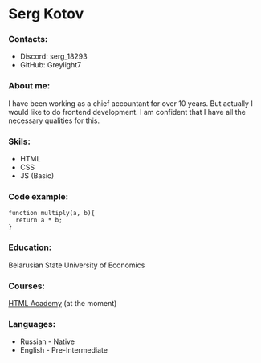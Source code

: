 # Serg Kotov
### Contacts:
* Discord: serg_18293
* GitHub: Greylight7
### About me:
I have been working as a chief accountant for over 10 years. But actually I would like to do frontend development. I am confident that I have all the necessary qualities for this.
### Skils:
* HTML
* CSS
* JS (Basic)
### Code example:
```
function multiply(a, b){
  return a * b;
}
```
### Education:
Belarusian State University of Economics
### Courses:
[HTML Academy](https://htmlacademy.ru/study) (at the moment)
### Languages:
* Russian - Native
* English - Pre-Intermediate


